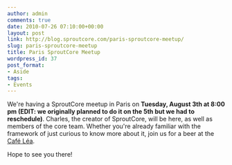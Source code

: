 ```yaml
---
author: admin
comments: true
date: 2010-07-26 07:10:00+00:00
layout: post
link: http://blog.sproutcore.com/paris-sproutcore-meetup/
slug: paris-sproutcore-meetup
title: Paris SproutCore Meetup
wordpress_id: 37
post_format:
- Aside
tags:
- Events
---
```


We're having a SproutCore meetup in Paris on **Tuesday, August 3th at 8:00 pm (EDIT: we originally planned to do it on the 5th but we had to reschedule)**. Charles, the creator of SproutCore, will be here, as well as members of the core team. Whether you're already familiar with the framework of just curious to know more about it, join us for a beer at the [Café Léa](http://maps.google.com/places/fr/paris/rue-claude-bernard/5/-chez-l%C3%A9a).

Hope to see you there!
